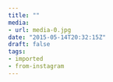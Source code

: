 ```yaml
---
title: ""
media:
- url: media-0.jpg
date: "2015-05-14T20:32:15Z"
draft: false
tags:
- imported
- from-instagram
---
```


